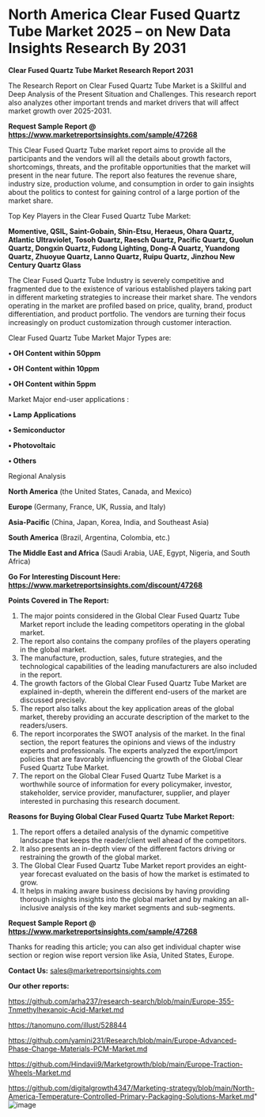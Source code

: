 # North America Clear Fused Quartz Tube Market 2025 – on New Data Insights Research By 2031

<strong>Clear Fused Quartz Tube Market Research Report 2031</strong>

The Research Report on Clear Fused Quartz Tube Market is a Skillful and Deep Analysis of the Present Situation and Challenges. This research report also analyzes other important trends and market drivers that will affect market growth over 2025-2031.

<strong>Request Sample Report @ <a href=https://www.marketreportsinsights.com/sample/47268>https://www.marketreportsinsights.com/sample/47268</a></strong>

This Clear Fused Quartz Tube market report aims to provide all the participants and the vendors will all the details about growth factors, shortcomings, threats, and the profitable opportunities that the market will present in the near future. The report also features the revenue share, industry size, production volume, and consumption in order to gain insights about the politics to contest for gaining control of a large portion of the market share.

Top Key Players in the Clear Fused Quartz Tube Market:

<strong>Momentive, QSIL, Saint-Gobain, Shin-Etsu, Heraeus, Ohara Quartz, Atlantic Ultraviolet, Tosoh Quartz, Raesch Quartz, Pacific Quartz, Guolun Quartz, Dongxin Quartz, Fudong Lighting, Dong-A Quartz, Yuandong Quartz, Zhuoyue Quartz, Lanno Quartz, Ruipu Quartz, Jinzhou New Century Quartz Glass</strong>

The Clear Fused Quartz Tube Industry is severely competitive and fragmented due to the existence of various established players taking part in different marketing strategies to increase their market share. The vendors operating in the market are profiled based on price, quality, brand, product differentiation, and product portfolio. The vendors are turning their focus increasingly on product customization through customer interaction.

Clear Fused Quartz Tube Market Major Types are:

<strong>•  OH Content within 50ppm

•  OH Content within 10ppm

•  OH Content within 5ppm</strong>

Market Major end-user applications :

<strong>•  Lamp Applications

•  Semiconductor

•  Photovoltaic

•  Others</strong>

Regional Analysis

</u><strong><b>North America</b></strong> (the United States, Canada, and Mexico)

<strong><b>Europe </b></strong>(Germany, France, UK, Russia, and Italy)

<strong><b>Asia-Pacific</b></strong> (China, Japan, Korea, India, and Southeast Asia)

<strong><b>South America</b></strong> (Brazil, Argentina, Colombia, etc.)

<strong><b>The Middle East and Africa</b></strong> (Saudi Arabia, UAE, Egypt, Nigeria, and South Africa)

<strong>Go For Interesting Discount Here: <a href=https://www.marketreportsinsights.com/discount/47268>https://www.marketreportsinsights.com/discount/47268</a></strong>

<strong>Points Covered in The Report:</strong>
<ol>
  <li>The major points considered in the Global Clear Fused Quartz Tube Market report include the leading competitors operating in the global market.</li>
  <li>The report also contains the company profiles of the players operating in the global market.</li>
  <li>The manufacture, production, sales, future strategies, and the technological capabilities of the leading manufacturers are also included in the report.</li>
  <li>The growth factors of the Global Clear Fused Quartz Tube Market are explained in-depth, wherein the different end-users of the market are discussed precisely.</li>
  <li>The report also talks about the key application areas of the global market, thereby providing an accurate description of the market to the readers/users.</li>
  <li>The report incorporates the SWOT analysis of the market. In the final section, the report features the opinions and views of the industry experts and professionals. The experts analyzed the export/import policies that are favorably influencing the growth of the Global Clear Fused Quartz Tube Market.</li>
  <li>The report on the Global Clear Fused Quartz Tube Market is a worthwhile source of information for every policymaker, investor, stakeholder, service provider, manufacturer, supplier, and player interested in purchasing this research document.</li>
</ol>
<strong>Reasons for Buying Global Clear Fused Quartz Tube Market Report:</strong>

<ol>
  <li>The report offers a detailed analysis of the dynamic competitive landscape that keeps the reader/client well ahead of the competitors.</li>
  <li>It also presents an in-depth view of the different factors driving or restraining the growth of the global market.</li>
  <li>The Global Clear Fused Quartz Tube Market report provides an eight-year forecast evaluated on the basis of how the market is estimated to grow.</li>
  <li>It helps in making aware business decisions by having providing thorough insights insights into the global market and by making an all-inclusive analysis of the key market segments and sub-segments.</li>
</ol>
<strong>Request Sample Report @ <a href=https://www.marketreportsinsights.com/sample/47268>https://www.marketreportsinsights.com/sample/47268</a></strong>


Thanks for reading this article; you can also get individual chapter wise section or region wise report version like Asia, United States, Europe.

<strong>Contact Us:</strong>
sales@marketreportsinsights.com

<strong>Our other reports:</strong>

<a href=https://github.com/arha237/research-search/blob/main/Europe-355-Tnmethylhexanoic-Acid-Market.md>https://github.com/arha237/research-search/blob/main/Europe-355-Tnmethylhexanoic-Acid-Market.md</a>

<a href=https://tanomuno.com/illust/528844>https://tanomuno.com/illust/528844</a>

<a href=https://github.com/yamini231/Research/blob/main/Europe-Advanced-Phase-Change-Materials-PCM-Market.md>https://github.com/yamini231/Research/blob/main/Europe-Advanced-Phase-Change-Materials-PCM-Market.md</a>

<a href=https://github.com/Hindavii9/Marketgrowth/blob/main/Europe-Traction-Wheels-Market.md>https://github.com/Hindavii9/Marketgrowth/blob/main/Europe-Traction-Wheels-Market.md</a>

<a href=https://github.com/digitalgrowth4347/Marketing-strategy/blob/main/North-America-Temperature-Controlled-Primary-Packaging-Solutions-Market.md>https://github.com/digitalgrowth4347/Marketing-strategy/blob/main/North-America-Temperature-Controlled-Primary-Packaging-Solutions-Market.md</a>"
![image](https://github.com/user-attachments/assets/acfc1f2d-1f0f-440b-9df9-85433edccd30)

